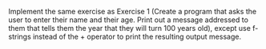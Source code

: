 Implement the same exercise as Exercise 1 (Create a program that asks the user to enter their name and their age. Print out a message addressed to them that tells them the year that they will turn 100 years old), except use f-strings instead of the + operator to print the resulting output message.